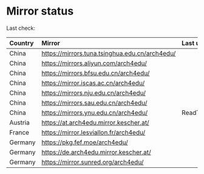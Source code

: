 <script src="./time.js"></script>
# Mirror status
Last check: <script type="text/javascript">localize(1685639722.1974306);</script>

|Country|Mirror|Last update|
|:------|:-----|:----------|
|China|https://mirrors.tuna.tsinghua.edu.cn/arch4edu/|<script type="text/javascript">localize(1685601355);</script>|
|China|https://mirrors.aliyun.com/arch4edu/|<script type="text/javascript">localize(1685514829);</script>|
|China|https://mirrors.bfsu.edu.cn/arch4edu/|<script type="text/javascript">localize(1685601355);</script>|
|China|https://mirror.iscas.ac.cn/arch4edu/|<script type="text/javascript">localize(1685601355);</script>|
|China|https://mirrors.nju.edu.cn/arch4edu/|<script type="text/javascript">localize(1685559336);</script>|
|China|https://mirrors.sau.edu.cn/arch4edu/|<script type="text/javascript">localize(1673850842);</script>|
|China|https://mirrors.ynu.edu.cn/arch4edu/|ReadTimeout|
|Austria|https://at.arch4edu.mirror.kescher.at/|<script type="text/javascript">localize(1685601355);</script>|
|France|https://mirror.lesviallon.fr/arch4edu/|<script type="text/javascript">localize(1685601355);</script>|
|Germany|https://pkg.fef.moe/arch4edu/|<script type="text/javascript">localize(1685601355);</script>|
|Germany|https://de.arch4edu.mirror.kescher.at/|<script type="text/javascript">localize(1685601355);</script>|
|Germany|https://mirror.sunred.org/arch4edu/|<script type="text/javascript">localize(1685601355);</script>|

<script src="./tablefilter/tablefilter.js"></script>
<script src="./table.js"></script>